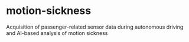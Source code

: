 # motion-sickness
Acquisition of passenger-related sensor data during autonomous driving and AI-based analysis of motion sickness
